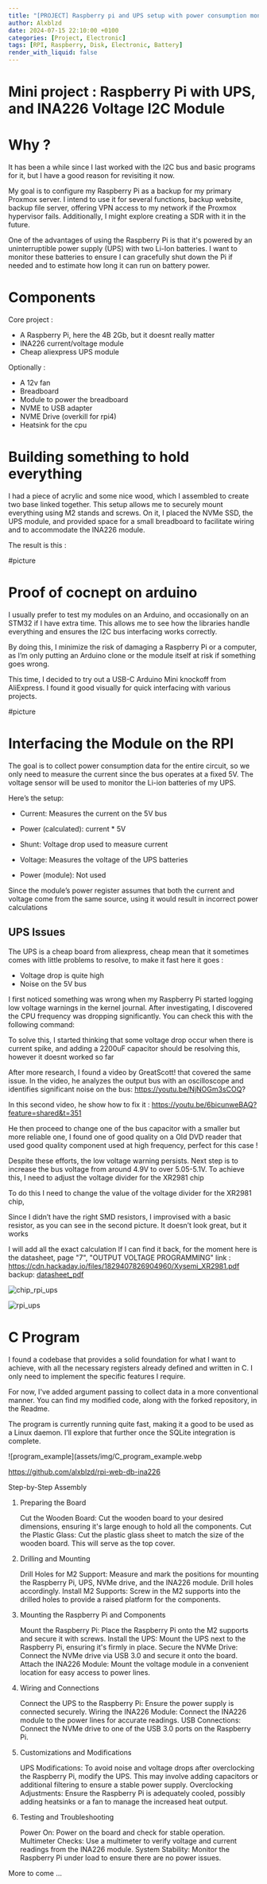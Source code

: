 ```yaml
---
title: "[PROJECT] Raspberry pi and UPS setup with power consumption monitoring"
author: Alxblzd
date: 2024-07-15 22:10:00 +0100
categories: [Project, Electronic]
tags: [RPI, Raspberry, Disk, Electronic, Battery]
render_with_liquid: false
---
```


# 
# Mini project : Raspberry Pi with UPS, and INA226 Voltage I2C Module

# Why ?

It has been a while since I last worked with the I2C bus and basic programs for it, but I have a good reason for revisiting it now.

My goal is to configure my Raspberry Pi as a backup for my primary Proxmox server. I intend to use it for several functions, backup website, backup file server, offering VPN access to my network if the Proxmox hypervisor fails. Additionally, I might explore creating a SDR with it in the future.

One of the advantages of using the Raspberry Pi is that it's powered by an uninterruptible power supply (UPS) with two Li-Ion batteries. I want to monitor these batteries to ensure I can gracefully shut down the Pi if needed and to estimate how long it can run on battery power.


# Components

Core project :
- A Raspberry Pi, here the 4B 2Gb, but it doesnt really matter
- INA226 current/voltage module
- Cheap aliexpress UPS module

Optionally :
- A 12v fan 
- Breadboard
- Module to power the breadboard
- NVME to USB adapter
- NVME Drive (overkill for rpi4)
- Heatsink for the cpu

# Building something to hold everything

I had a piece of acrylic and some nice wood, which I assembled to create two base linked together. This setup allows me to securely mount everything using M2 stands and screws. On it, I placed the NVMe SSD, the UPS module, and provided space for a small breadboard to facilitate wiring and to accommodate the INA226 module.

The result is this :

#picture




# Proof of cocnept on arduino

I usually prefer to test my modules on an Arduino, and occasionally on an STM32 if I have extra time. This allows me to see how the libraries handle everything and ensures the I2C bus interfacing works correctly. 

By doing this, I minimize the risk of damaging a Raspberry Pi or a computer, as I’m only putting an Arduino clone or the module itself at risk if something goes wrong.

This time, I decided to try out a USB-C Arduino Mini knockoff from AliExpress. I found it good visually for quick interfacing with various projects.


#picture




# Interfacing the Module on the RPI

The goal is to collect power consumption data for the entire circuit, so we only need to measure the current since the bus operates at a fixed 5V. The voltage sensor will be used to monitor the Li-ion batteries of my UPS.

Here’s the setup:

- Current: Measures the current on the 5V bus
- Power (calculated): current * 5V
- Shunt: Voltage drop used to measure current
- Voltage: Measures the voltage of the UPS batteries


- Power (module): Not used

Since the module’s power register assumes that both the current and voltage come from the same source, using it would result in incorrect power calculations

## UPS Issues

The UPS is a cheap board from aliexpress, cheap mean that it sometimes comes with little problems to resolve, to make it fast here it goes :
- Voltage drop is quite high
- Noise on the 5V bus

I first noticed something was wrong when my Raspberry Pi started logging low voltage warnings in the kernel journal. After investigating, I discovered the CPU frequency was dropping significantly. You can check this with the following command:

To solve this, I started thinking that some voltage drop occur when there is current spike, and adding a 2200uF capacitor should be resolving this, however it doesnt worked so far

After more research, I found a video by GreatScott! that covered the same issue. In the video, he analyzes the output bus with an oscilloscope and identifies significant noise on the bus:
https://youtu.be/NjNOGm3sCOQ?

In this second video, he show how to fix it : https://youtu.be/6bicunweBAQ?feature=shared&t=351

He then proceed to change one of the bus capacitor with a smaller but more reliable one,
I found one of good quality on a Old DVD reader that used good quality component used at high frequency, perfect for this case !

Despite these efforts, the low voltage warning persists. Next step is to increase the bus voltage from around 4.9V to over 5.05-5.1V. To achieve this, I need to adjust the voltage divider for the XR2981 chip

To do this I need to change the value of the voltage divider for the XR2981 chip,

Since I didn’t have the right SMD resistors, I improvised with a basic resistor, as you can see in the second picture. It doesn’t look great, but it works

I will add all the exact calculation If I can find it back, for the moment here is the datasheet, page "7", "OUTPUT VOLTAGE PROGRAMMING"
link :
https://cdn.hackaday.io/files/1829407826904960/Xysemi_XR2981.pdf
backup:
[datasheet_pdf](assets/pdf/Xysemi_XR2981.pdf)


![chip_rpi_ups](assets/img/Chip_rpi_ups.webp)

![rpi_ups](assets/img/rpi_ups.webp)


# C Program
I found a codebase that provides a solid foundation for what I want to achieve, with all the necessary registers already defined and written in C. I only need to implement the specific features I require.

For now, I've added argument passing to collect data in a more conventional manner. You can find my modified code, along with the forked repository, in the Readme.

The program is currently running quite fast, making it a good to be used as a Linux daemon. I’ll explore that further once the SQLite integration is complete.

![program_example](assets/img/C_program_example.webp


https://github.com/alxblzd/rpi-web-db-ina226






Step-by-Step Assembly
1. Preparing the Board

    Cut the Wooden Board: Cut the wooden board to your desired dimensions, ensuring it's large enough to hold all the components.
    Cut the Plastic Glass: Cut the plastic glass sheet to match the size of the wooden board. This will serve as the top cover.

2. Drilling and Mounting

    Drill Holes for M2 Support: Measure and mark the positions for mounting the Raspberry Pi, UPS, NVMe drive, and the INA226 module. Drill holes accordingly.
    Install M2 Supports: Screw in the M2 supports into the drilled holes to provide a raised platform for the components.

3. Mounting the Raspberry Pi and Components

    Mount the Raspberry Pi: Place the Raspberry Pi onto the M2 supports and secure it with screws.
    Install the UPS: Mount the UPS next to the Raspberry Pi, ensuring it's firmly in place.
    Secure the NVMe Drive: Connect the NVMe drive via USB 3.0 and secure it onto the board.
    Attach the INA226 Module: Mount the voltage module in a convenient location for easy access to power lines.

4. Wiring and Connections

    Connect the UPS to the Raspberry Pi: Ensure the power supply is connected securely.
    Wiring the INA226 Module: Connect the INA226 module to the power lines for accurate readings.
    USB Connections: Connect the NVMe drive to one of the USB 3.0 ports on the Raspberry Pi.

5. Customizations and Modifications

    UPS Modifications: To avoid noise and voltage drops after overclocking the Raspberry Pi, modify the UPS. This may involve adding capacitors or additional filtering to ensure a stable power supply.
    Overclocking Adjustments: Ensure the Raspberry Pi is adequately cooled, possibly adding heatsinks or a fan to manage the increased heat output.

6. Testing and Troubleshooting

    Power On: Power on the board and check for stable operation.
    Multimeter Checks: Use a multimeter to verify voltage and current readings from the INA226 module.
    System Stability: Monitor the Raspberry Pi under load to ensure there are no power issues.

More to come ...
